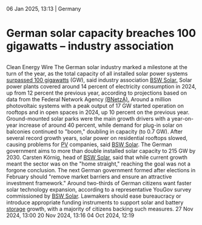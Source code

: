 06 Jan 2025, 13:13
| 
Germany
# German solar capacity breaches 100 gigawatts – industry association
## 
Clean Energy Wire
The German solar industry marked a milestone at the turn of the year, as the total capacity of all installed solar power systems [surpassed 100 gigawatts](https://www.solarwirtschaft.de/2025/01/06/photovoltaik-ueberschreitet-100-gigawatt-marke/) (GW), said industry association [BSW Solar.](https://www.cleanenergywire.org/experts/bsw-german-solar-industry-association)
Solar power plants covered around 14 percent of electricity consumption in 2024, up from 12 percent the previous year, according to projections based on data from the Federal Network Agency [(BNetzA).](https://www.cleanenergywire.org/experts/federal-network-agency-electricity-gas-telecommunications-post-and-railway-0) Around a million photovoltaic systems with a peak output of 17 GW started operation on rooftops and in open spaces in 2024, up 10 percent on the previous year. 
Ground-mounted solar parks were the main growth drivers with a year-on-year increase of around 40 percent, while demand for plug-in solar on balconies continued to "boom," doubling in capacity (to 0.7 GW). After several record growth years, solar power on residential rooftops slowed, causing problems for [PV](https://www.cleanenergywire.org/glossary/letter_p#pv) companies, said [BSW Solar](https://www.cleanenergywire.org/experts/bsw-german-solar-industry-association). 
The German government aims to more than double installed solar capacity to 215 GW by 2030. Carsten Körnig, head of [BSW Solar](https://www.cleanenergywire.org/experts/bsw-german-solar-industry-association), said that while current growth meant the sector was on the "home straight," reaching the goal was not a forgone conclusion. The next German government formed after elections in February should "remove market barriers and ensure an attractive investment framework." 
Around two-thirds of German citizens want faster solar technology expansion, according to a representative YouGov survey commissioned by [BSW Solar](https://www.cleanenergywire.org/experts/bsw-german-solar-industry-association). Lawmakers should ease bureaucracy or introduce appropriate funding instruments to support solar and battery [storage](https://www.cleanenergywire.org/glossary/letter_s#storage) growth, with a majority of citizens backing such measures.
27 Nov 2024, 13:00
20 Nov 2024, 13:16
04 Oct 2024, 12:19